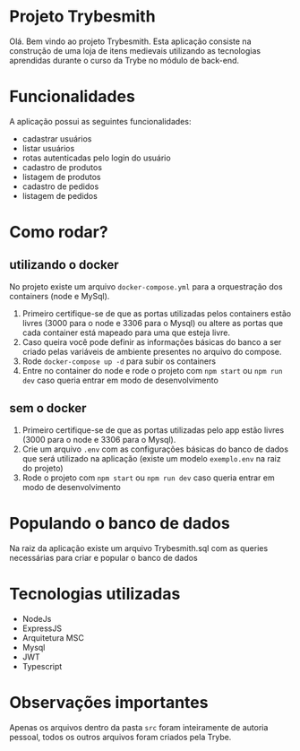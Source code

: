# Projeto Trybesmith
Olá. Bem vindo ao projeto Trybesmith. Esta aplicação consiste na construção de uma loja de itens medievais utilizando as tecnologias aprendidas durante o curso da Trybe no módulo de back-end.

# Funcionalidades
A aplicação possui as seguintes funcionalidades:
- cadastrar usuários
- listar usuários
- rotas autenticadas pelo login do usuário
- cadastro de produtos
- listagem de produtos
- cadastro de pedidos
- listagem de pedidos

# Como rodar?
## utilizando o docker
No projeto existe um arquivo `docker-compose.yml` para a orquestração dos containers (node e MySql).  
1. Primeiro certifique-se de que as portas utilizadas pelos containers estão livres (3000 para o node e 3306 para o Mysql) ou altere as portas que cada container está mapeado para uma que esteja livre.  
2. Caso queira você pode definir as informações básicas do banco a ser criado pelas variáveis de ambiente presentes no arquivo do compose.  
3. Rode `docker-compose up -d` para subir os containers
4. Entre no container do node e rode o projeto com `npm start` ou `npm run dev` caso queria entrar em modo de desenvolvimento

## sem o docker
1. Primeiro certifique-se de que as portas utilizadas pelo app estão livres (3000 para o node e 3306 para o Mysql).
2. Crie um arquivo `.env` com as configurações básicas do banco de dados que será utilizado na aplicação (existe um modelo `exemplo.env` na raiz do projeto)
3. Rode o projeto com `npm start` ou `npm run dev` caso queria entrar em modo de desenvolvimento

# Populando o banco de dados
Na raiz da aplicação existe um arquivo Trybesmith.sql com as queries necessárias para criar e popular o banco de dados

# Tecnologias utilizadas
- NodeJs
- ExpressJS
- Arquitetura MSC
- Mysql
- JWT
- Typescript

# Observações importantes
Apenas os arquivos dentro da pasta `src` foram inteiramente de autoria pessoal, todos os outros arquivos foram criados pela Trybe.
